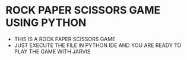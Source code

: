 # ROCK PAPER SCISSORS GAME USING PYTHON
- THIS IS A ROCK PAPER SCISSORS GAME
- JUST EXECUTE THE FILE IN PYTHON IDE AND YOU ARE READY TO PLAY THE GAME WITH JARVIS
